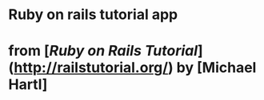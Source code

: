 # Ruby on rails tutorial app

# from [*Ruby on Rails Tutorial*] (http://railstutorial.org/) by [Michael Hartl]
